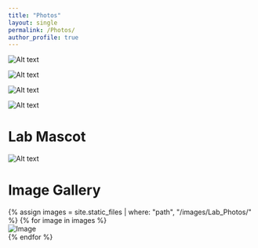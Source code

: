 ```yaml
---
title: "Photos"
layout: single
permalink: /Photos/
author_profile: true
---
```

![Alt text](/images/Lab_Photos/20241030_174452.png)

![Alt text](/images/Lab_Photos/20241030_175049.png)

![Alt text](/images/Lab_Photos/20241105_090109.png)

![Alt text](/images/Lab_Photos/20241031_085727.png)

# Lab Mascot

![Alt text](/images/Lab_Photos/20240830_200721.png)

# Image Gallery

<div class="gallery">
  {% assign images = site.static_files | where: "path", "/images/Lab_Photos/" %}
  {% for image in images %}
    <div class="gallery-item">
      <img src="{{ image.path | relative_url }}" alt="Image">
    </div>
  {% endfor %}
</div>